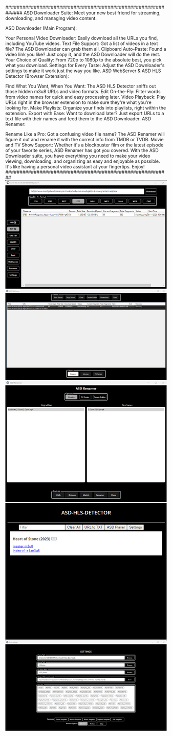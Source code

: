 ##############################################################
ASD Downloader Suite: Meet your new best friend for streaming, downloading, and managing video content.

ASD Downloader (Main Program):

Your Personal Video Downloader: Easily download all the URLs you find, including YouTube videos.
Text File Support: Got a list of videos in a text file? The ASD Downloader can grab them all.
Clipboard Auto-Paste: Found a video link you like? Just copy it, and the ASD Downloader will do the rest.
Your Choice of Quality: From 720p to 1080p to the absolute best, you pick what you download.
Settings for Every Taste: Adjust the ASD Downloader's settings to make it work just the way you like.
ASD WebServer & ASD HLS Detector (Browser Extension):

Find What You Want, When You Want: The ASD HLS Detector sniffs out those hidden m3u8 URLs and video formats.
Edit On-the-Fly: Filter words from video names for quick and easy processing later.
Video Playback: Play URLs right in the browser extension to make sure they're what you're looking for.
Make Playlists: Organize your finds into playlists, right within the extension.
Export with Ease: Want to download later? Just export URLs to a text file with their names and feed them to the ASD Downloader.
ASD Renamer:

Rename Like a Pro: Got a confusing video file name? The ASD Renamer will figure it out and rename it with the correct info from TMDB or TVDB.
Movie and TV Show Support: Whether it's a blockbuster film or the latest episode of your favorite series, ASD Renamer has got you covered.
With the ASD Downloader suite, you have everything you need to make your video viewing, downloading, and organizing as easy and enjoyable as possible. It's like having a personal video assistant at your fingertips. Enjoy!
##########################################################
![ASD Downloader](./Screenshots/ASD_Downloader.png)
![ASD WebServer](./Screenshots/WebServer_Screenshot.png)
![ASD Renamer](./Screenshots/ASD_Renamer.png)
![ASD Renamer](./Screenshots/ASD_HLS_Detector_Companion.png)
![ASD Settings](./Screenshots/Settings.png)
